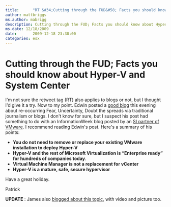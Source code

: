```yaml
---
title:      "RT &#34;Cutting through the FUD&#58; Facts you should know about Hyper-V and System Center&#34;"
author: mattbriggs
ms.author: mabrigg
description: Cutting through the FUD; Facts you should know about Hyper-V and System Center
ms.date: 12/18/2009
date:       2009-12-18 23:30:00
categories: esx
---
```

# Cutting through the FUD; Facts you should know about Hyper-V and System Center

I'm not sure the retweet tag (RT) also applies to blogs or not, but I thought I'd give it a try. Now to my point. Edwin posted a [good blog](https://blogs.technet.com/virtplanet/archive/2009/12/19/cutting-through-the-fud-facts-you-should-know-about-hyper-v-and-system-center.aspx "Edwin's blog") this evening about re-occurring Fear, Uncertainty, Doubt the spreads via traditional journalism or blogs. I don't know for sure, but I suspect his post had something to do with an InformationWeek blog posted by an [SI partner of VMware](http://www.artemistechnology.com/partner.aspx?id=57 "Artemis website"). I recommend reading Edwin's post. Here's a summary of his points: 

  * **You do not need to remove or replace your existing VMware installation to deploy Hyper-V**
  * **Hyper-V and the rest of Microsoft Virtualization is “Enterprise ready” for hundreds of companies today**.
  * **Virtual Machine Manager is not a replacement for vCenter**  
  * **Hyper-V is a mature, safe, secure hypervisor**

Have a great holiday. 

Patrick 

 **UPDATE** : James also [blogged about this topic](https://blogs.technet.com/jamesone/archive/2009/12/21/drilling-into-reasons-for-not-switching-to-hyper-v.aspx "James O'Neill's blog"), with video and picture too.
